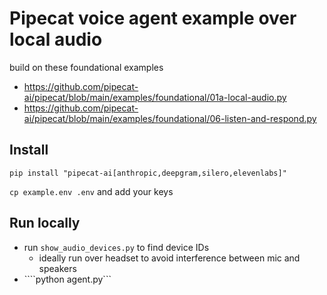 
# Pipecat voice agent example over local audio

build on these foundational examples
* https://github.com/pipecat-ai/pipecat/blob/main/examples/foundational/01a-local-audio.py
* https://github.com/pipecat-ai/pipecat/blob/main/examples/foundational/06-listen-and-respond.py


## Install

```
pip install "pipecat-ai[anthropic,deepgram,silero,elevenlabs]"
```

```cp example.env .env``` and add your keys

## Run locally

* run ```show_audio_devices.py``` to find device IDs
    *  ideally run over headset to avoid interference between mic and speakers
* ````python agent.py```
